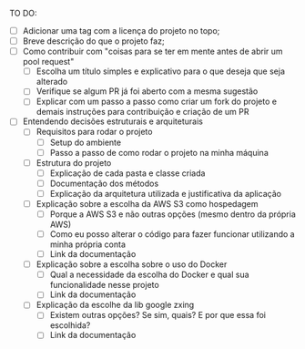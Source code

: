 TO DO:

- [ ] Adicionar uma tag com a licença do projeto no topo;
- [ ] Breve descrição do que o projeto faz;
- [ ] Como contribuir com "coisas para se ter em mente antes de abrir um pool request"
	- [ ] Escolha um título simples e explicativo para o que deseja que seja alterado
	- [ ] Verifique se algum PR já foi aberto com a mesma sugestão
	- [ ] Explicar com um passo a passo como criar um fork do projeto e demais instruções para contribuição e criação de um PR
- [ ] Entendendo decisões estruturais e arquiteturais 
	- [ ] Requisitos para rodar o projeto
		- [ ] Setup do ambiente
		- [ ] Passo a passo de como rodar o projeto na minha máquina
	- [ ] Estrutura do projeto
		- [ ] Explicação de cada pasta e classe criada
		- [ ] Documentação dos métodos 
		- [ ] Explicação da arquitetura utilizada e justificativa da aplicação
	- [ ] Explicação sobre a escolha da AWS S3 como hospedagem
		- [ ] Porque a AWS S3 e não outras opções (mesmo dentro da própria AWS)
		- [ ] Como eu posso alterar o código para fazer funcionar utilizando a minha própria conta
		- [ ] Link da documentação
	- [ ] Explicação sobre a escolha sobre o uso do Docker
		- [ ] Qual a necessidade da escolha do Docker e qual sua funcionalidade nesse projeto
		- [ ] Link da documentação
	- [ ] Explicação da escolhe da lib google zxing
		- [ ] Existem outras opções? Se sim, quais? E por que essa foi escolhida?
		- [ ] Link da documentação
